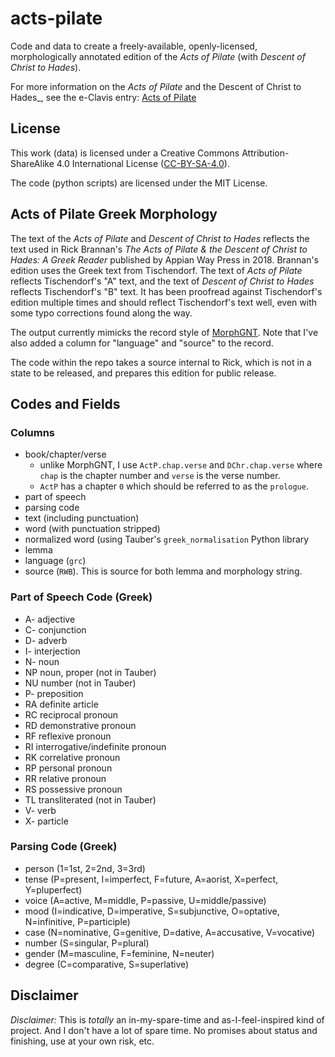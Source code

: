 # acts-pilate
Code and data to create a freely-available, openly-licensed, morphologically annotated edition of the _Acts of Pilate_ 
(with _Descent of Christ to Hades_).

For more information on the _Acts of Pilate_ and the Descent of Christ to Hades_, see the e-Clavis entry:
[Acts of Pilate](https://www.nasscal.com/e-clavis-christian-apocrypha/acts-of-pilate-gospel-of-nicodemus/)

## License
This work (data) is licensed under a Creative Commons Attribution-ShareAlike 4.0 International License
([CC-BY-SA-4.0](http://creativecommons.org/licenses/by-sa/4.0/)).

The code (python scripts) are licensed under the MIT License.

## Acts of Pilate Greek Morphology

The text of the _Acts of Pilate_ and _Descent of Christ to Hades_ reflects the text used in Rick Brannan's _The Acts of Pilate & 
the Descent of Christ to Hades: A Greek Reader_ published by Appian Way Press in 2018. Brannan's edition uses the Greek text from 
Tischendorf. The text of _Acts of Pilate_ reflects Tischendorf's "A" text, and the text of _Descent of Christ to Hades_ reflects
Tischendorf's "B" text. It has been proofread against Tischendorf's edition multiple times and should reflect Tischendorf's text 
well, even with some typo corrections found along the way.

The output currently mimicks the record style of [MorphGNT](https://github.com/MorphGNT). Note that I've also added 
a column for "language" and "source" to the record. 

The code within the repo takes a source internal to Rick, which is not in a state to be released, and prepares this edition for
public release.

## Codes and Fields

### Columns

 * book/chapter/verse
   * unlike MorphGNT, I use `ActP.chap.verse` and `DChr.chap.verse` where `chap` is the chapter number and `verse` is the verse number.
   * `ActP` has a chapter `0` which should be referred to as the `prologue`.
 * part of speech
 * parsing code
 * text (including punctuation)
 * word (with punctuation stripped)
 * normalized word (using Tauber's `greek_normalisation` Python library
 * lemma
 * language (`grc`)
 * source (`RWB`). This is source for both lemma and morphology string.

### Part of Speech Code (Greek)

* A- adjective  
* C- conjunction  
* D- adverb  
* I- interjection  
* N- noun
* NP noun, proper (not in Tauber)
* NU number (not in Tauber)
* P- preposition  
* RA definite article  
* RC reciprocal pronoun
* RD demonstrative pronoun  
* RF reflexive pronoun
* RI interrogative/indefinite pronoun  
* RK correlative pronoun
* RP personal pronoun  
* RR relative pronoun  
* RS possessive pronoun
* TL transliterated (not in Tauber)
* V- verb  
* X- particle  

### Parsing Code (Greek)

 * person (1=1st, 2=2nd, 3=3rd)
 * tense (P=present, I=imperfect, F=future, A=aorist, X=perfect, Y=pluperfect)
 * voice (A=active, M=middle, P=passive, U=middle/passive)
 * mood (I=indicative, D=imperative, S=subjunctive, O=optative, N=infinitive, P=participle)
 * case (N=nominative, G=genitive, D=dative, A=accusative, V=vocative)
 * number (S=singular, P=plural)
 * gender (M=masculine, F=feminine, N=neuter)
 * degree (C=comparative, S=superlative)
 
## Disclaimer
*Disclaimer:* This is _totally_ an in-my-spare-time and as-I-feel-inspired kind of project. And I don't have a lot of 
spare time. No promises about status and finishing, use at your own risk, etc.
